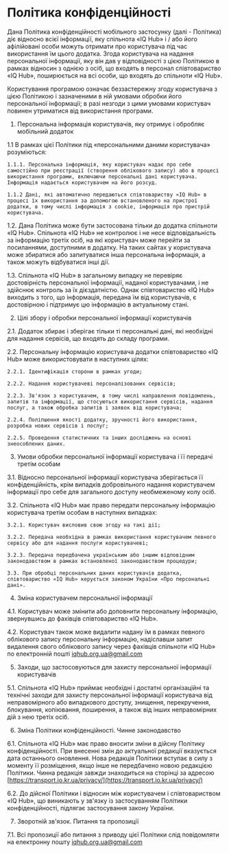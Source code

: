 # Політика конфіденційності

Дана Політика конфіденційності мобільного застосунку (далі - Політика) діє відносно всієї інформації, яку спільнота «IQ Hub» і / або його афілійовані особи можуть отримати про користувача під час використання їм цього додатка. Згода користувача на надання персональної інформації, яку він дав у відповідності з цією Політикою в рамках відносин з однією з осіб, що входять в персонал співтовариство «IQ Hub», поширюється на всі особи, що входять до спільноти «IQ Hub».

Користування програмою означає беззастережну згоду користувача з цією Політикою і зазначеними в ній умовами обробки його персональної інформації; в разі незгоди з цими умовами користувач повинен утриматися від використання програми.

1. Персональна інформація користувачів, яку отримує і обробляє мобільний додаток

  1.1 В рамках цієї Політики під «персональними даними користувача» розуміються:

    1.1.1. Персональна інформація, яку користувач надає про себе самостійно при реєстрації (створення облікового запису) або в процесі використання програми, включаючи персональні дані користувача. Інформація надається користувачем на його розсуд.

    1.1.2 Дані, які автоматично передаються співтовариству «IQ Hub» в процесі їх використання за допомогою встановленого на пристрої додатки, в тому числі інформація з cookie, інформація про пристрій користувача.

  1.2. Дана Політика може бути застосована тільки до додатка спільноти «IQ Hub». Спільнота «IQ Hub» не контролює і не несе відповідальність за інформацію третіх осіб, на які користувач може перейти за посиланнями, доступними в додатку. На таких сайтах у користувача може збиратися або запитуватися інша персональна інформація, а також можуть відбуватися інші дії.

  1.3. Спільнота «IQ Hub» в загальному випадку не перевіряє достовірність персональної інформації, наданої користувачами, і не здійснює контроль за їх дієздатністю. Однак співтовариство «IQ Hub» виходить з того, що інформація, передана їм від користувачів, є достовірною і підтримує цю інформацію в актуальному стані.

2. Цілі збору і обробки персональної інформації користувачів

  2.1. Додаток збирає і зберігає тільки ті персональні дані, які необхідні для надання сервісів, що входять до складу програми.

  2.2. Персональну інформацію користувача додатки співтовариство «IQ Hub» може використовувати в наступних цілях:

    2.2.1. Ідентифікація сторони в рамках угоди;

    2.2.2. Надання користувачеві персоналізованих сервісів;

    2.2.3. Зв'язок з користувачем, в тому числі направлення повідомлень, запитів та інформації, що стосуються використання сервісів, надання послуг, а також обробка запитів і заявок від користувача;

    2.2.4. Поліпшення якості додатку, зручності його використання, розробка нових сервісів і послуг;

    2.2.5. Проведення статистичних та інших досліджень на основі знеособлених даних.

3. Умови обробки персональної інформації користувача і її передачі третім особам

  3.1. Відносно персональної інформації користувача зберігається її конфіденційність, крім випадків добровільного надання користувачем інформації про себе для загального доступу необмеженому колу осіб.

  3.2. Спільнота «IQ Hub» має право передати персональну інформацію користувача третім особам в наступних випадках:

    3.2.1. Користувач висловив свою згоду на такі дії;

    3.2.2. Передача необхідна в рамках використання користувачем певного сервісу або для надання послуги користувачеві;

    3.2.3. Передача передбачена українським або іншим відповідним законодавством в рамках встановленої законодавством процедури;

    3.3. При обробці персональних даних користувачів додатка, співтовариство «IQ Hub» керується законом України «Про персональні дані».

4. Зміна користувачем персональної інформації

  4.1. Користувач може змінити або доповнити персональну інформацію, звернувшись до фахівців співтовариство «IQ Hub».

  4.2. Користувач також може видалити надану їм в рамках певного облікового запису персональну інформацію, надіславши запит видалення свого облікового запису через фахівців спільноти «IQ Hub» по електронній пошті [iqhub.org.ua@gmail.com](mailto:iqhub.org.ua@gmail.com)

5. Заходи, що застосовуються для захисту персональної інформації користувачів

  5.1. Спільнота «IQ Hub» приймає необхідні і достатні організаційні та технічні заходи для захисту персональної інформації користувача від неправомірного або випадкового доступу, знищення, перекручення, блокування, копіювання, поширення, а також від інших неправомірних дій з нею третіх осіб.

6. Зміна Політики конфіденційності. Чинне законодавство

  6.1. Спільнота «IQ Hub» має право вносити зміни в дійсну Політику конфіденційності. При внесенні змін до актуальної редакції вказується дата останнього оновлення. Нова редакція Політики вступає в силу з моменту її розміщення, якщо інше не передбачено новою редакцією Політики. Чинна редакція завжди знаходиться на сторінці за адресою [https://transport.io.kr.ua/privacy/](https://transport.io.kr.ua/privacy/)

  6.2. До дійсної Політики і відносин між користувачем і співтовариством «IQ Hub», що виникають у зв'язку із застосуванням Політики конфіденційності, підлягає застосування закону України.

7. Зворотній зв'язок. Питання та пропозиції

  7.1. Всі пропозиції або питання з приводу цієї Політики слід повідомляти на електронну пошту [iqhub.org.ua@gmail.com](mailto:iqhub.org.ua@gmail.com)
